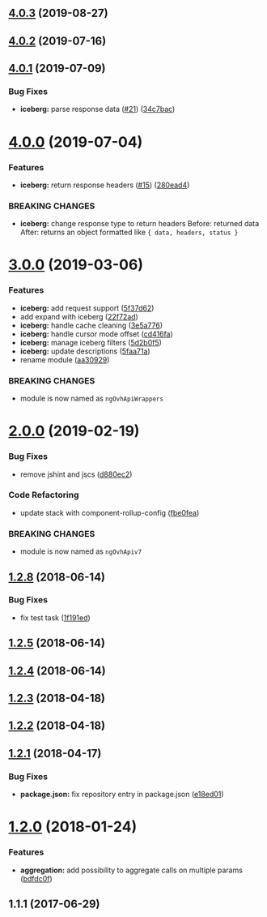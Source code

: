 ## [4.0.3](https://github.com/ovh-ux/ng-ovh-api-wrappers/compare/v4.0.2...v4.0.3) (2019-08-27)



## [4.0.2](https://github.com/ovh-ux/ng-ovh-api-wrappers/compare/v4.0.1...v4.0.2) (2019-07-16)



## [4.0.1](https://github.com/ovh-ux/ng-ovh-api-wrappers/compare/v4.0.0...v4.0.1) (2019-07-09)


### Bug Fixes

* **iceberg:** parse response data ([#21](https://github.com/ovh-ux/ng-ovh-api-wrappers/issues/21)) ([34c7bac](https://github.com/ovh-ux/ng-ovh-api-wrappers/commit/34c7bac))



# [4.0.0](https://github.com/ovh-ux/ng-ovh-api-wrappers/compare/v3.0.0...v4.0.0) (2019-07-04)


### Features

* **iceberg:** return response headers ([#15](https://github.com/ovh-ux/ng-ovh-api-wrappers/issues/15)) ([280ead4](https://github.com/ovh-ux/ng-ovh-api-wrappers/commit/280ead4))


### BREAKING CHANGES

* **iceberg:** change response type to return headers
  Before:
   returned data
  After:
   returns an object formatted like `{ data, headers, status }`



# [3.0.0](https://github.com/ovh-ux/ng-ovh-api-wrappers/compare/v2.0.0...v3.0.0) (2019-03-06)


### Features

* **iceberg:** add request support ([5f37d62](https://github.com/ovh-ux/ng-ovh-api-wrappers/commit/5f37d62))
* add expand with iceberg ([22f72ad](https://github.com/ovh-ux/ng-ovh-api-wrappers/commit/22f72ad))
* **iceberg:** handle cache cleaning ([3e5a776](https://github.com/ovh-ux/ng-ovh-api-wrappers/commit/3e5a776))
* **iceberg:** handle cursor mode offset ([cd416fa](https://github.com/ovh-ux/ng-ovh-api-wrappers/commit/cd416fa))
* **iceberg:** manage iceberg filters ([5d2b0f5](https://github.com/ovh-ux/ng-ovh-api-wrappers/commit/5d2b0f5))
* **iceberg:** update descriptions ([5faa71a](https://github.com/ovh-ux/ng-ovh-api-wrappers/commit/5faa71a))
* rename module ([aa30929](https://github.com/ovh-ux/ng-ovh-api-wrappers/commit/aa30929))


### BREAKING CHANGES

* module is now named as `ngOvhApiWrappers`



# [2.0.0](https://github.com/ovh-ux/ng-ovh-api-wrappers/compare/v1.2.8...v2.0.0) (2019-02-19)


### Bug Fixes

* remove jshint and jscs ([d880ec2](https://github.com/ovh-ux/ng-ovh-api-wrappers/commit/d880ec2))


### Code Refactoring

* update stack with component-rollup-config ([fbe0fea](https://github.com/ovh-ux/ng-ovh-api-wrappers/commit/fbe0fea))


### BREAKING CHANGES

* module is now named as `ngOvhApiv7`



## [1.2.8](https://github.com/ovh-ux/ng-ovh-api-wrappers/compare/v1.2.5...v1.2.8) (2018-06-14)


### Bug Fixes

* fix test task ([1f191ed](https://github.com/ovh-ux/ng-ovh-api-wrappers/commit/1f191ed))



## [1.2.5](https://github.com/ovh-ux/ng-ovh-api-wrappers/compare/v1.2.4...v1.2.5) (2018-06-14)



## [1.2.4](https://github.com/ovh-ux/ng-ovh-api-wrappers/compare/v1.2.3...v1.2.4) (2018-06-14)



## [1.2.3](https://github.com/ovh-ux/ng-ovh-api-wrappers/compare/1.2.3...v1.2.3) (2018-04-18)



## [1.2.2](https://github.com/ovh-ux/ng-ovh-api-wrappers/compare/1.2.2...v1.2.2) (2018-04-18)



## [1.2.1](https://github.com/ovh-ux/ng-ovh-api-wrappers/compare/v1.2.0...v1.2.1) (2018-04-17)


### Bug Fixes

* **package.json:** fix repository entry in package.json ([e18ed01](https://github.com/ovh-ux/ng-ovh-api-wrappers/commit/e18ed01))



# [1.2.0](https://github.com/ovh-ux/ng-ovh-api-wrappers/compare/1.1.1...v1.2.0) (2018-01-24)


### Features

* **aggregation:** add possibility to aggregate calls on multiple params ([bdfdc0f](https://github.com/ovh-ux/ng-ovh-api-wrappers/commit/bdfdc0f))



## 1.1.1 (2017-06-29)



